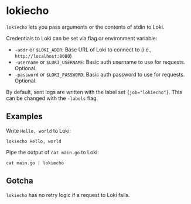 # lokiecho

`lokiecho` lets you pass arguments or the contents of stdin to Loki.

Credentials to Loki can be set via flag or environment variable:

* `-addr` or `$LOKI_ADDR`: Base URL of Loki to connect to (i.e., `http://localhost:8080`)
* `-username` or `$LOKI_USERNAME`: Basic auth username to use for requests. Optional.
* `-password` or `$LOKI_PASSWORD`: Basic auth password to use for requests. Optional.

By default, sent logs are written with the label set `{job="lokiecho"}`. This
can be changed with the `-labels` flag.

## Examples

Write `Hello, world` to Loki:

```
lokiecho Hello, world
```

Pipe the output of `cat main.go` to Loki:

```
cat main.go | lokiecho
```

## Gotcha

`lokiecho` has no retry logic if a request to Loki fails.
